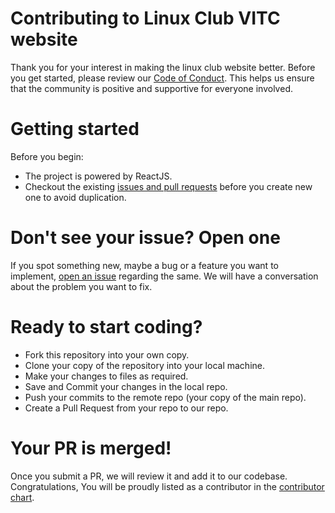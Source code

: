 # Contributing to Linux Club VITC website

Thank you for your interest in making the linux club website better. Before you get started, please review our [Code of Conduct](https://github.com/lugvitc/visual-encryptor/blob/master/CODE_OF_CONDUCT.md). This helps us ensure that the community is positive and supportive for everyone involved.

# Getting started

Before you begin:
* The project is powered by ReactJS.
* Checkout the existing [issues and pull requests](https://github.com/lugvitc/lugvitc.github.io/issues) before you create new one to avoid duplication.

# Don't see your issue? Open one

If you spot something new, maybe a bug or a feature you want to implement, [open an issue](https://github.com/lugvitc/lugvitc.github.io/issues/new) regarding the same. We will have a conversation about the problem you want to fix.

# Ready to start coding?

* Fork this repository into your own copy.
* Clone your copy of the repository into your local machine.
* Make your changes to files as required.
* Save and Commit your changes in the local repo.
* Push your commits to the remote repo (your copy of the main repo).
* Create a Pull Request from your repo to our repo.

# Your PR is merged!

Once you submit a PR, we will review it and add it to our codebase. Congratulations, You will be proudly listed as a contributor in the [contributor chart](https://github.com/lugvitc/lugvitc.github.io/graphs/contributors).
